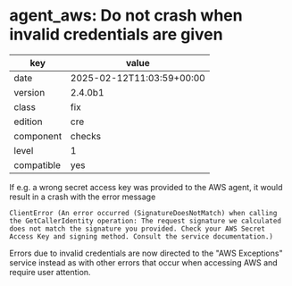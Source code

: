 [//]: # (werk v2)
# agent_aws: Do not crash when invalid credentials are given

key        | value
---------- | ---
date       | 2025-02-12T11:03:59+00:00
version    | 2.4.0b1
class      | fix
edition    | cre
component  | checks
level      | 1
compatible | yes

If e.g. a wrong secret access key was provided to the AWS agent, it would result in a crash with the error message
```
ClientError (An error occurred (SignatureDoesNotMatch) when calling the GetCallerIdentity operation: The request signature we calculated does not match the signature you provided. Check your AWS Secret Access Key and signing method. Consult the service documentation.)
```

Errors due to invalid credentials are now directed to the "AWS Exceptions" service instead as with other errors that occur when accessing AWS and require user attention.
